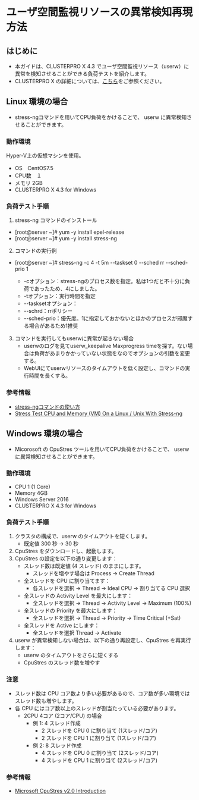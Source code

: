 # ユーザ空間監視リソースの異常検知再現方法
## はじめに
- 本ガイドは、CLUSTERPRO X 4.3 でユーザ空間監視リソース（userw）に異常を検知させることができる負荷テストを紹介します。
- CLUSTERPRO X の詳細については、[こちら](https://jpn.nec.com/clusterpro/clpx/index.html)をご参照ください。

## Linux 環境の場合
- stress-ngコマンドを用いてCPU負荷をかけることで、 userw に異常検知させることができます。

### 動作環境
Hyper-V上の仮想マシンを使用。
- OS　CentOS7.5
- CPU数　１
- メモリ 2GB
- CLUSTERPRO X 4.3 for Windows

### 負荷テスト手順
1. stress-ng コマンドのインストール
- [root@server ~]# yum -y install epel-release
- [root@server ~]# yum -y install stress-ng
	
2. コマンドの実行例
-  [root@server ~]# stress-ng -c 4 -t 5m --taskset 0 --sched rr --sched-prio 1
	
	- -cオプション：stress-ngのプロセス数を指定。私は1つだと不十分に負荷であったため、4にしました。
	 - -tオプション：実行時間を指定
	 - --tasksetオプション：
	 - --schrd：rrポリシー
	 - --sched-prio：優先度。1に指定しておかないとほかのプロセスが邪魔する場合があるため1推奨

3. コマンドを実行してもuserwに異常が起きない場合
	- userwのログを見てuserw_keepalive Maxprogress timeを探す。ない場合は負荷があまりかかっていない状態をなのでオプションの引数を変更する。 
	- WebUIにてuserwリソースのタイムアウトを低く設定し、コマンドの実行時間を長くする。
	
### 参考情報
- [stress-ngコマンドの使い方](https://qiita.com/hana_shin/items/0a3a615274717c89c0a4)
- [Stress Test CPU and Memory (VM) On a Linux / Unix With Stress-ng](https://www.cyberciti.biz/faq/stress-test-linux-unix-server-with-stress-ng/)

## Windows 環境の場合
- Micorosoft の CpuStres ツールを用いてCPU負荷をかけることで、 userw に異常検知させることができます。

### 動作環境
- CPU 1 (1 Core)
- Memory 4GB
- Windows Server 2016
- CLUSTERPRO X 4.3 for Windows

### 負荷テスト手順
1. クラスタの構成で、userw のタイムアウトを短くします。
	- 既定値 300 秒 → 30 秒
1. CpuStres をダウンロードし、起動します。
1. CpuStres の設定を以下の通り変更します：
	- スレッド数は既定値 (4 スレッド) のままにします。
		- スレッドを増やす場合は Process -> Create Thread
	- 全スレッドを CPU に割り当てます：
		- 各スレッドを選択 -> Thread -> Ideal CPU -> 割り当てる CPU 選択
	- 全スレッドの Activity Level を最大にします：
		- 全スレッドを選択 -> Thread -> Activity Level -> Maximum (100%)
	- 全スレッドの Priority を最大にします：
		- 全スレッドを選択 -> Thread -> Priority -> Time Critical (+Sat)
	- 全スレッドを Active にします：
		- 全スレッドを選択 Thread -> Activate
1. userw が異常検知しない場合は、以下の通り再設定し、CpuStres を再実行します：
	- userw のタイムアウトをさらに短くする
	- CpuStres のスレッド数を増やす

### 注意
- スレッド数は CPU コア数より多い必要があるので、コア数が多い環境ではスレッド数も増やします。
- 各 CPU にはコア数以上のスレッドが割当たっている必要があります。
	- 2CPU 4コア (2コア/CPU) の場合
		- 例 1: 4 スレッド作成
			- 2 スレッドを CPU 0 に割り当て (1スレッド/コア)
			- 2 スレッドを CPU 1 に割り当て (1スレッド/コア)
		- 例 2: 8 スレッド作成
			- 4 スレッドを CPU 0 に割り当て (2スレッド/コア)
			- 4 スレッドを CPU 1 に割り当て (2スレッド/コア)

### 参考情報
- [Microsoft CpuStres v2.0 Introduction](https://docs.microsoft.com/ja-jp/sysinternals/downloads/cpustres)
